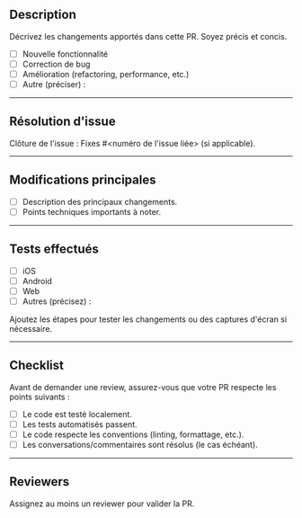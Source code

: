 ## Description
Décrivez les changements apportés dans cette PR. Soyez précis et concis.

- [ ] Nouvelle fonctionnalité
- [ ] Correction de bug
- [ ] Amélioration (refactoring, performance, etc.)
- [ ] Autre (préciser) :

---

## Résolution d'issue
Clôture de l'issue : Fixes #<numéro de l'issue liée> (si applicable).

---

## Modifications principales
- [ ] Description des principaux changements.
- [ ] Points techniques importants à noter.

---

## Tests effectués
- [ ] iOS
- [ ] Android
- [ ] Web
- [ ] Autres (précisez) :

Ajoutez les étapes pour tester les changements ou des captures d'écran si nécessaire.

---

## Checklist
Avant de demander une review, assurez-vous que votre PR respecte les points suivants :
- [ ] Le code est testé localement.
- [ ] Les tests automatisés passent.
- [ ] Le code respecte les conventions (linting, formattage, etc.).
- [ ] Les conversations/commentaires sont résolus (le cas échéant).

---

## Reviewers
Assignez au moins un reviewer pour valider la PR.
